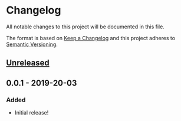 # Changelog
All notable changes to this project will be documented in this file.

The format is based on [Keep a Changelog](http://keepachangelog.com/en/1.0.0/)
and this project adheres to [Semantic Versioning](http://semver.org/spec/v2.0.0.html).

## [Unreleased]

## 0.0.1 - 2019-20-03
### Added
- Initial release!

[Unreleased]: https://github.com/OSC/bc_osc_rstudio_server/compare/v0.0.1...HEAD
